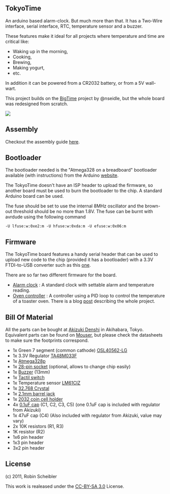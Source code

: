 ## TokyoTime

An arduino based alarm-clock. But much more than that. It has a Two-Wire interface, serial interface, RTC, temperature sensor and a buzzer.

These features make it ideal for all projects where temperature and time are critical like:

  * Waking up in the morning,
  * Cooking,
  * Brewing,
  * Making yogurt,
  * etc.

In addition it can be powered from a CR2032 battery, or from a 5V wall-wart.

This project builds on the [BigTime](https://github.com/nseidle/BigTime) project by @nseidle, but the whole board was redesigned from scratch.

<img src="https://dl.dropbox.com/u/78009186/Photos/2013-01-19%2015.16.09.jpg">

## Assembly

Checkout the assembly guide [here](https://dl.dropbox.com/u/78009186/Documents/TokyoTime_2.1_assembly.pdf).

## Bootloader

The bootloader needed is the "Atmega328 on a breadboard" bootloader available
(with instructions) from the Arduino
[website](http://arduino.cc/en/Tutorial/ArduinoToBreadboard).

The TokyoTime doesn't have an ISP header to upload the firmware, so another
board must be used to burn the bootloader to the chip. A standard Arduino board
can be used.

The fuse should be set to use the internal 8MHz oscillator and the brown-out threshold should be no more than 1.8V. The fuse can be burnt with avrdude
using the following command

    -U lfuse:w:0xe2:m -U hfuse:w:0xda:m -U efuse:w:0x06:m

## Firmware

The TokyoTime board features a handy serial header that can be used to upload
new code to the chip (provided it has a bootloader) with a 3.3V FTDI-to-USB converter
such as this [one](https://www.sparkfun.com/products/9873).

There are so far two different firmware for the board.

* [Alarm clock](https://raw.github.com/fakufaku/TokyoTime/master/TokyoTime.ino)
  : A standard clock with settable alarm and temperature reading.
* [Oven controller](https://github.com/fakufaku/Kuishimbo) : A controller using
  a PID loop to control the temperature of a toaster oven. There is a blog
  [post](http://robinscheibler.org/hacks/2012/08/21/fixing-an-electric-oven/)
  describing the whole project.

## Bill Of Material

All the parts can be bought at [Akizuki Denshi](http://www.akizukidenshi.com/)
in Akihabara, Tokyo. Equivalent parts can be found on
[Mouser](http://www.mouser.com), but please check the datasheets to make sure
the footprints correspond.

* 1x Green 7 segment (common cathode) [OSL40562-LG](http://akizukidenshi.com/catalog/g/gI-03945/)
* 1x 3.3V Regulator [TA48M033F](http://akizukidenshi.com/catalog/g/gI-00538/)
* 1x [Atmega328p](http://akizukidenshi.com/catalog/g/gI-03142/)
* 1x [28-pin socket]() (optional, allows to change chip easily)
* 1x [Buzzer](http://akizukidenshi.com/catalog/g/gP-04118/) (13mm)
* 1x [Tactil switch](http://akizukidenshi.com/catalog/g/gP-03651/)
* 1x Temperature sensor [LM61CIZ](http://akizukidenshi.com/catalog/g/gI-02726/)
* 1x [32.768 Crystal](http://akizukidenshi.com/catalog/g/gP-04005/)
* 1x [2.1mm barrel jack](http://akizukidenshi.com/catalog/g/gC-00077/)
* 1x [2032 coin cell holder](http://akizukidenshi.com/catalog/g/gP-00706/)
* 4x [0.1uF cap](http://akizukidenshi.com/catalog/g/gP-00090/) (C1, C2, C3, C5) (one 0.1uF cap is included with regulator from Akizuki)
* 1x 47uF cap (C4) (Also included with regulator from Akizuki, value may vary)
* 2x 10K resistors (R1, R3)
* 1K resistor (R2)
* 1x6 pin header
* 1x3 pin header
* 3x2 pin header

## License

(c) 2011, Robin Scheibler

This work is realeased under the [CC-BY-SA 3.0](http://creativecommons.org/licenses/by-sa/3.0/us/) License.
